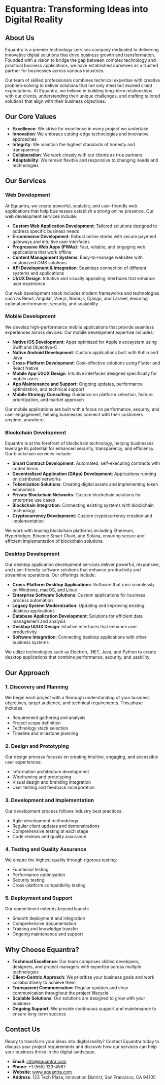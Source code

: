 # Equantra: Transforming Ideas into Digital Reality

## About Us

Equantra is a premier technology services company dedicated to delivering innovative digital solutions that drive business growth and transformation. Founded with a vision to bridge the gap between complex technology and practical business applications, we have established ourselves as a trusted partner for businesses across various industries.

Our team of skilled professionals combines technical expertise with creative problem-solving to deliver solutions that not only meet but exceed client expectations. At Equantra, we believe in building long-term relationships with our clients, understanding their unique challenges, and crafting tailored solutions that align with their business objectives.

## Our Core Values

- **Excellence**: We strive for excellence in every project we undertake
- **Innovation**: We embrace cutting-edge technologies and innovative approaches
- **Integrity**: We maintain the highest standards of honesty and transparency
- **Collaboration**: We work closely with our clients as true partners
- **Adaptability**: We remain flexible and responsive to changing needs and technologies

## Our Services

### Web Development

At Equantra, we create powerful, scalable, and user-friendly web applications that help businesses establish a strong online presence. Our web development services include:

- **Custom Web Application Development**: Tailored solutions designed to address specific business needs
- **E-commerce Development**: Robust online stores with secure payment gateways and intuitive user interfaces
- **Progressive Web Apps (PWAs)**: Fast, reliable, and engaging web applications that work offline
- **Content Management Systems**: Easy-to-manage websites with customized CMS solutions
- **API Development & Integration**: Seamless connection of different systems and applications
- **UI/UX Design**: Intuitive and visually appealing interfaces that enhance user experience

Our web development stack includes modern frameworks and technologies such as React, Angular, Vue.js, Node.js, Django, and Laravel, ensuring optimal performance, security, and scalability.

### Mobile Development

We develop high-performance mobile applications that provide seamless experiences across devices. Our mobile development expertise includes:

- **Native iOS Development**: Apps optimized for Apple's ecosystem using Swift and Objective-C
- **Native Android Development**: Custom applications built with Kotlin and Java
- **Cross-Platform Development**: Cost-effective solutions using Flutter and React Native
- **Mobile App UI/UX Design**: Intuitive interfaces designed specifically for mobile users
- **App Maintenance and Support**: Ongoing updates, performance optimization, and technical support
- **Mobile Strategy Consulting**: Guidance on platform selection, feature prioritization, and market approach

Our mobile applications are built with a focus on performance, security, and user engagement, helping businesses connect with their customers anytime, anywhere.

### Blockchain Development

Equantra is at the forefront of blockchain technology, helping businesses leverage its potential for enhanced security, transparency, and efficiency. Our blockchain services include:

- **Smart Contract Development**: Automated, self-executing contracts with coded terms
- **Decentralized Application (DApp) Development**: Applications running on distributed networks
- **Tokenization Solutions**: Creating digital assets and implementing token economics
- **Private Blockchain Networks**: Custom blockchain solutions for enterprise use cases
- **Blockchain Integration**: Connecting existing systems with blockchain technology
- **Cryptocurrency Development**: Custom cryptocurrency creation and implementation

We work with leading blockchain platforms including Ethereum, Hyperledger, Binance Smart Chain, and Solana, ensuring secure and efficient implementation of blockchain solutions.

### Desktop Development

Our desktop application development services deliver powerful, responsive, and user-friendly software solutions that enhance productivity and streamline operations. Our offerings include:

- **Cross-Platform Desktop Applications**: Software that runs seamlessly on Windows, macOS, and Linux
- **Enterprise Software Solutions**: Custom applications for business process automation
- **Legacy System Modernization**: Updating and improving existing desktop applications
- **Database Application Development**: Solutions for efficient data management and analysis
- **Desktop UI/UX Design**: Intuitive interfaces that enhance user productivity
- **Software Integration**: Connecting desktop applications with other business systems

We utilize technologies such as Electron, .NET, Java, and Python to create desktop applications that combine performance, security, and usability.

## Our Approach

### 1. Discovery and Planning

We begin each project with a thorough understanding of your business objectives, target audience, and technical requirements. This phase includes:

- Requirement gathering and analysis
- Project scope definition
- Technology stack selection
- Timeline and milestone planning

### 2. Design and Prototyping

Our design process focuses on creating intuitive, engaging, and accessible user experiences:

- Information architecture development
- Wireframing and prototyping
- Visual design and branding integration
- User testing and feedback incorporation

### 3. Development and Implementation

Our development process follows industry best practices:

- Agile development methodology
- Regular client updates and demonstrations
- Comprehensive testing at each stage
- Code reviews and quality assurance

### 4. Testing and Quality Assurance

We ensure the highest quality through rigorous testing:

- Functional testing
- Performance optimization
- Security testing
- Cross-platform compatibility testing

### 5. Deployment and Support

Our commitment extends beyond launch:

- Smooth deployment and integration
- Comprehensive documentation
- Training and knowledge transfer
- Ongoing maintenance and support

## Why Choose Equantra?

- **Technical Excellence**: Our team comprises skilled developers, designers, and project managers with expertise across multiple technologies
- **Client-Centric Approach**: We prioritize your business goals and work collaboratively to achieve them
- **Transparent Communication**: Regular updates and clear communication throughout the project lifecycle
- **Scalable Solutions**: Our solutions are designed to grow with your business
- **Ongoing Support**: We provide continuous support and maintenance to ensure long-term success

## Contact Us

Ready to transform your ideas into digital reality? Contact Equantra today to discuss your project requirements and discover how our services can help your business thrive in the digital landscape.

- **Email**: info@equantra.com
- **Phone**: +1 (555) 123-4567
- **Website**: www.equantra.com
- **Address**: 123 Tech Plaza, Innovation District, San Francisco, CA 94105
